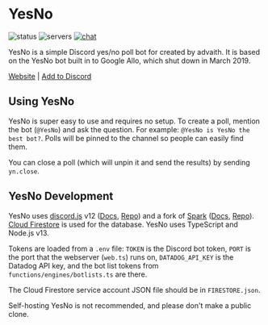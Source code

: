 # YesNo

![status](https://botlist.space/bot/526189797711151114/badge?property=status) ![servers](https://botlist.space/bot/526189797711151114/badge?property=servers) [![chat](https://img.shields.io/discord/398998849026261003?color=%237289DA&logo=discord&logoColor=white)](https://img.shields.io/discord/398998849026261003?color=%237289DA&logo=discord&logoColor=white)

YesNo is a simple Discord yes/no poll bot for created by advaith. It is based on the YesNo bot built in to Google Allo, which shut down in March 2019.

[Website](https://yesno.advaith.fun) | [Add to Discord](https://discordapp.com/oauth2/authorize?client_id=526189797711151114&scope=bot&response_type=code)

## Using YesNo

YesNo is super easy to use and requires no setup. To create a poll, mention the bot (`@YesNo`) and ask the question. For example: `@YesNo is YesNo the best bot?`. Polls will be pinned to the channel so people can easily find them.

You can close a poll (which will unpin it and send the results) by sending `yn.close`.

## YesNo Development

YesNo uses [discord.js](https://discord.js.org) v12 ([Docs](https://discord.js.org/#/docs/main/master/general/welcome), [Repo](https://github.com/discordjs/discord.js)) and a fork of [Spark](https://sparkdocs.advaith.fun) ([Docs](https://sparkdocs.advaith.fun/documentation/intro), [Repo](https://github.com/advaith1/Spark-djs12)). [Cloud Firestore](https://firebase.google.com/products/firestore) is used for the database. YesNo uses TypeScript and Node.js v13.

Tokens are loaded from a `.env` file: `TOKEN` is the Discord bot token, `PORT` is the port that the webserver (`web.ts`) runs on, `DATADOG_API_KEY` is the Datadog API key, and the bot list tokens from `functions/engines/botlists.ts` are there.

The Cloud Firestore service account JSON file should be in `FIRESTORE.json`.

Self-hosting YesNo is not recommended, and please don't make a public clone.
